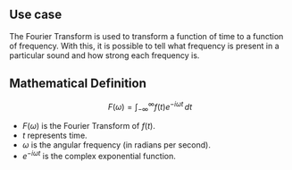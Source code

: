   
## Use case
The Fourier Transform is used to transform a function of time to a function of frequency. With this, it is possible to tell what frequency is present in a particular sound and how strong each frequency is. 
## Mathematical Definition

$$
F(\omega) = \int_{-\infty}^{\infty} f(t) e^{-i \omega t} \, dt
$$

- $F(\omega)$ is the Fourier Transform of $f(t)$.
- $t$ represents time.
- $\omega$ is the angular frequency (in radians per second).
- $e^{-i \omega t}$ is the complex exponential function.



